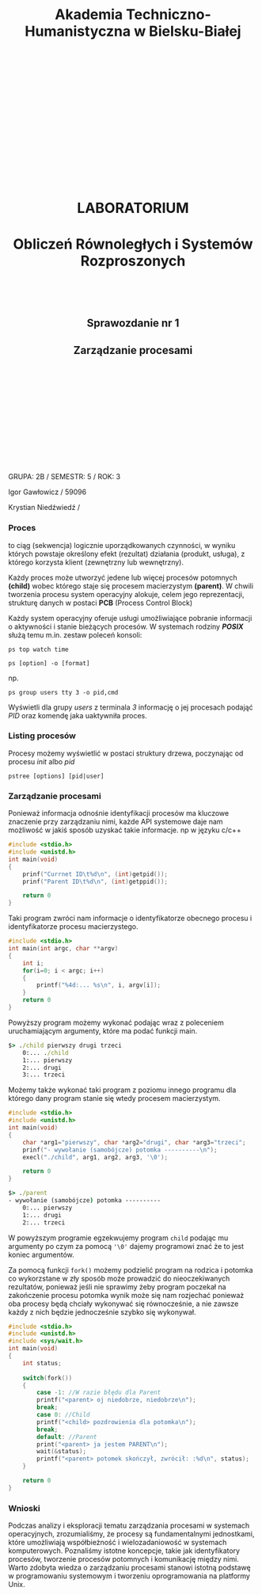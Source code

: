 <style>
h1, h4, h2 {
    border-bottom: 0;
    display:flex;
    flex-direction: column;
    align-items: center;
    text-align: center;
      }
      
centerer{
    display: grid;
    grid-template-columns: 6fr 1fr 4fr;
    grid-template-rows: 1fr;

}
rectangle{
    border: 1px solid black;
    margin: 0px 50px 0px 50px;
    width: 200px;
    height: 4em;
    display: flex;
    flex-direction: column;
    align-items: center;
    justify-items: center;
}
Ltext{
    margin: auto auto auto 0;
    font-weight: bold;
    margin-left: 4em
}
Rtext{
    margin: auto;
}

row {
    display: flex;
    flex-direction: row;
    align-items: center;
    justify-content: center; 
}
 </style>
<h1>Akademia Techniczno-Humanistyczna w Bielsku-Białej </h1>

&nbsp;

&nbsp;

&nbsp;

&nbsp;

&nbsp;

&nbsp;

&nbsp;

&nbsp;

&nbsp;

<h1 style="text-align: center;"><b>LABORATORIUM</b></h1>
<h1 style="text-align:center"><b>Obliczeń Równoległych i Systemów Rozproszonych </b></h1>

&nbsp;

&nbsp;

<h2 style="text-align:center; border: none;"><b>Sprawozdanie nr 1</b></h3>
<h2 style="text-align:center; border: none;">Zarządzanie procesami</h2>

&nbsp;

&nbsp;

&nbsp;

&nbsp;

&nbsp;

&nbsp;

&nbsp;

GRUPA: 2B / SEMESTR: 5 / ROK: 3

Igor Gawłowicz / 59096

Krystian Niedźwiedź / 

<div style="page-break-after: always;"></div>

### **Proces**

to ciąg (sekwencja) logicznie uporządkowanych czynności, w wyniku których powstaje określony efekt (rezultat) działania (produkt, usługa), z którego korzysta klient (zewnętrzny lub wewnętrzny).

Każdy proces może utworzyć jedene lub więcej procesów potomnych **(child)** wobec którego staje się procesem macierzystym **(parent)**. W chwili tworzenia procesu system operacyjny alokuje, celem jego reprezentacji, strukturę danych w postaci **PCB** (Process Control Block)

Każdy system operacyjny oferuje usługi umożliwiające pobranie informacji o aktywności i stanie bieżących procesów. W systemach rodziny **_POSIX_** służą temu m.in. zestaw poleceń konsoli:

`ps top watch time`


`ps [option] -o [format]`

np.

`ps group users tty 3 -o pid,cmd`


Wyświetli dla grupy _users_ z terminala _3_ informację o jej procesach podająć _PID_ oraz komendę jaka uaktywniła proces.

### Listing procesów

Procesy możemy wyświetlić w postaci struktury drzewa, poczynając od procesu _init_ albo _pid_

```
pstree [options] [pid|user]
```

### Zarządzanie procesami

Ponieważ informacja odnośnie identyfikacji procesów ma kluczowe znaczenie przy zarządzaniu nimi, każde API systemowe daje nam możliwość w jakiś sposób uzyskać takie informacje.
np w języku c/c++

```cpp
#include <stdio.h>
#include <unistd.h>
int main(void)
{
    prinf("Currnet ID\t%d\n", (int)getpid());
    prinf("Parent ID\t%d\n", (int)getppid());

    return 0
}
```

Taki program zwróci nam informacje o identyfikatorze obecnego procesu i identyfikatorze procesu macierzystego.

<div style="page-break-after: always;"></div>

```cpp
#include <stdio.h>
int main(int argc, char **argv)
{
    int i;
    for(i=0; i < argc; i++)
    {
        printf("%4d:... %s\n", i, argv[i]);
    }
    return 0
}
```

Powyższy program możemy wykonać podając wraz z poleceniem uruchamiającym argumenty, które ma podać funkcji main.

```cmd
$> ./child pierwszy drugi trzeci
    0:... ./child
    1:... pierwszy
    2:... drugi
    3:... trzeci 
```

Możemy także wykonać taki program z poziomu innego programu dla którego dany program stanie się wtedy procesem macierzystym.

```cpp
#include <stdio.h>
#include <unistd.h>
int main(void)
{
    char *arg1="pierwszy", char *arg2="drugi", char *arg3="trzeci";
    prinf("- wywołanie (samobójcze) potomka ----------\n");
    execl("./child", arg1, arg2, arg3, '\0');

    return 0
}
```

```cmd
$> ./parent
- wywołanie (samobójcze) potomka ----------
    0:... pierwszy
    1:... drugi
    2:... trzeci 
```

W powyższym programie egzekwujemy program `child` podając mu argumenty po czym za pomocą `'\0'` dajemy programowi znać że to jest koniec argumentów.

Za pomocą funkcji `fork()` możemy podzielić program na rodzica i potomka co wykorzstane w zły sposób może prowadzić do nieoczekiwanych rezultatów, ponieważ jeśli nie sprawimy żeby program poczekał na zakończenie procesu potomka wynik może się nam rozjechać ponieważ oba procesy będą chciały wykonywać się równocześnie, a nie zawsze każdy z nich będzie jednocześnie szybko się wykonywał.

```cpp
#include <stdio.h>
#include <unistd.h>
#include <sys/wait.h>
int main(void)
{
    int status;
    
    switch(fork())
    {
        case -1: //W razie błędu dla Parent
        printf("<parent> oj niedobrze, niedobrze\n");
        break;
        case 0: //Child
        printf("<child> pozdrowienia dla potomka\n");
        break;
        default: //Parent
        print("<parent> ja jestem PARENT\n");
        wait(&status);
        printf("<parent> potomek skończył, zwrócił: :%d\n", status);
    }

    return 0
}
```

### Wnioski

Podczas analizy i eksploracji tematu zarządzania procesami w systemach operacyjnych, zrozumialiśmy, że procesy są fundamentalnymi jednostkami, które umożliwiają współbieżność i wielozadaniowość w systemach komputerowych. Poznaliśmy istotne koncepcje, takie jak identyfikatory procesów, tworzenie procesów potomnych i komunikację między nimi. Warto zdobyta wiedza o zarządzaniu procesami stanowi istotną podstawę w programowaniu systemowym i tworzeniu oprogramowania na platformy Unix.